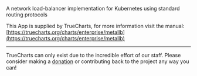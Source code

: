 A network load-balancer implementation for Kubernetes using standard routing protocols

This App is supplied by TrueCharts, for more information visit the manual: [https://truecharts.org/charts/enterprise/metallb](https://truecharts.org/charts/enterprise/metallb)

---

TrueCharts can only exist due to the incredible effort of our staff.
Please consider making a [donation](https://truecharts.org/about/sponsor) or contributing back to the project any way you can!
